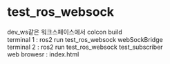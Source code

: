 # test_ros_websock  

dev_ws같은 워크스페이스에서 colcon build  
terminal 1 : ros2 run test_ros_websock webSockBridge  
terminal 2 : ros2 run test_ros_websock test_subscriber  
web browesr : index.html  
